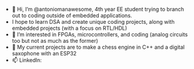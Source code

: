 - 👋 Hi, I’m @antoniomanawesome, 4th year EE student trying to branch out to coding outside of embedded applications.
- I hope to learn DSA and create unique coding projects, along with embedded projects (with a focus on RTL/HDL)
- 👀 I’m interested in FPGAs, microcontrollers, and coding (analog circuits too but not as much as the former)
- 🌱 My current projects are to make a chess engine in C++ and a digital saxophone with an ESP32
- 📫 LinkedIn: 

<!---
antoniomanawesome/antoniomanawesome is a ✨ special ✨ repository because its `README.md` (this file) appears on your GitHub profile.
You can click the Preview link to take a look at your changes.
--->

